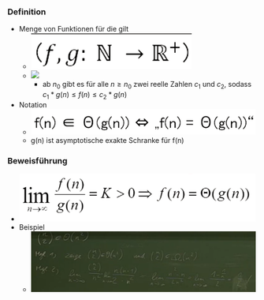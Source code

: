 ### Definition
+ Menge von Funktionen für die gilt
	+ ![](Pasted%20image%2020221014151558.png)
	+ ![](Pasted%20image%2020221014153024.png)
		+ ab $n_0$ gibt es für alle $n≥n_0$ zwei reelle Zahlen $c_1$ und $c_2$, sodass $c_1*g(n)≤f(n)≤c_2*g(n)$
+ Notation
	+ ![](Pasted%20image%2020221014153344.png)
	+ g(n) ist asymptotische exakte Schranke für f(n)

### Beweisführung
+ ![](Pasted%20image%2020221014153435.png)
+ Beispiel
	+ ![](Pasted%20image%2020221014153523.png)